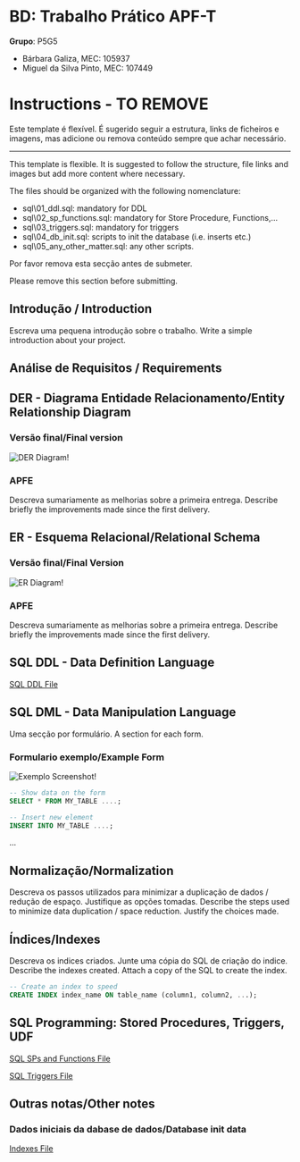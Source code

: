 # BD: Trabalho Prático APF-T

**Grupo**: P5G5
- Bárbara Galiza, MEC: 105937
- Miguel da Silva Pinto, MEC: 107449

# Instructions - TO REMOVE

Este template é flexível.
É sugerido seguir a estrutura, links de ficheiros e imagens, mas adicione ou remova conteúdo sempre que achar necessário.

---

This template is flexible.
It is suggested to follow the structure, file links and images but add more content where necessary.

The files should be organized with the following nomenclature:

- sql\01_ddl.sql: mandatory for DDL
- sql\02_sp_functions.sql: mandatory for Store Procedure, Functions,... 
- sql\03_triggers.sql: mandatory for triggers
- sql\04_db_init.sql: scripts to init the database (i.e. inserts etc.)
- sql\05_any_other_matter.sql: any other scripts.

Por favor remova esta secção antes de submeter.

Please remove this section before submitting.

## Introdução / Introduction
 
Escreva uma pequena introdução sobre o trabalho.
Write a simple introduction about your project.

## ​Análise de Requisitos / Requirements

## DER - Diagrama Entidade Relacionamento/Entity Relationship Diagram

### Versão final/Final version

![DER Diagram!](der.jpg "AnImage")

### APFE 

Descreva sumariamente as melhorias sobre a primeira entrega.
Describe briefly the improvements made since the first delivery.

## ER - Esquema Relacional/Relational Schema

### Versão final/Final Version

![ER Diagram!](er.jpg "AnImage")

### APFE

Descreva sumariamente as melhorias sobre a primeira entrega.
Describe briefly the improvements made since the first delivery.

## ​SQL DDL - Data Definition Language

[SQL DDL File](sql/01_ddl.sql "SQLFileQuestion")

## SQL DML - Data Manipulation Language

Uma secção por formulário.
A section for each form.

### Formulario exemplo/Example Form

![Exemplo Screenshot!](screenshots/screenshot_1.jpg "AnImage")

```sql
-- Show data on the form
SELECT * FROM MY_TABLE ....;

-- Insert new element
INSERT INTO MY_TABLE ....;
```

...

## Normalização/Normalization

Descreva os passos utilizados para minimizar a duplicação de dados / redução de espaço.
Justifique as opções tomadas.
Describe the steps used to minimize data duplication / space reduction.
Justify the choices made.

## Índices/Indexes

Descreva os indices criados. Junte uma cópia do SQL de criação do indice.
Describe the indexes created. Attach a copy of the SQL to create the index.

```sql
-- Create an index to speed
CREATE INDEX index_name ON table_name (column1, column2, ...);
```

## SQL Programming: Stored Procedures, Triggers, UDF

[SQL SPs and Functions File](sql/02_sp_functions.sql "SQLFileQuestion")

[SQL Triggers File](sql/03_triggers.sql "SQLFileQuestion")

## Outras notas/Other notes

### Dados iniciais da dabase de dados/Database init data

[Indexes File](sql/01_ddl.sql "SQLFileQuestion")



 